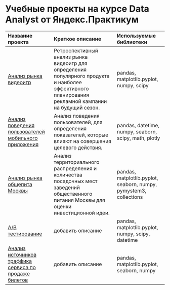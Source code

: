 # Учебные проекты на курсе Data Analyst от Яндекс.Практикум
| Название проекта | Краткое описание | Используемые библиотеки |
| :-------------------- | :-------------------- | :-------------------- |
| [Анализ рынка видеоигр](game-market-analysis) | Ретроспективный анализ рынка видеоигр для определения популярного продукта и наиболее эффективного планирования рекламной кампании на будущий сезон. | pandas, matplotlib.pyplot, numpy, scipy |
| [Анализ поведения пользователей мобильного приложения](user-analysis-mobapp) | Анализ поведения пользователей, для определения показателей, которые влияют на совершения целевого действия. | pandas, datetime, numpy, seaborn, scipy, math, plotly |
| [Анализ рынка общепита Москвы](catering-market-analysis) | Анализ территориального распределения и количества посадочных мест заведений общественного питания Москвы для оценки инвестиционной идеи. | pandas, matplotlib.pyplot, seaborn, numpy, pymystem3, collections |
| [A/B тестирование](ab-test) | добавить описание | pandas, matplotlib.pyplot, numpy, scipy, datetime |
| [Анализ источников траффика сервиса по продаже билетов](analysis-of-traffic-sources) | добавить описание | pandas, matplotlib.pyplot, seaborn, numpy |
